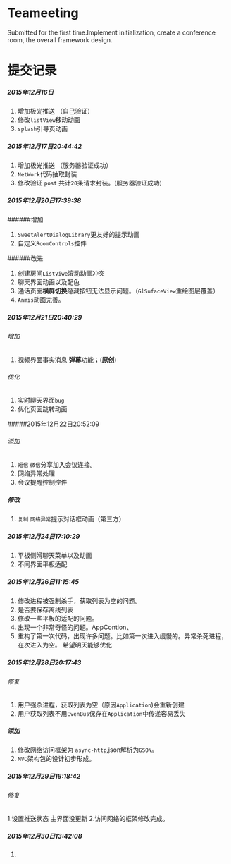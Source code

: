 # Teameeting
Submitted for the first time.Implement initialization, create a conference room, the overall framework design.

# 提交记录
##### 2015年12月16日 
1. 增加极光推送 （自己验证）
2. 修改`listView`移动动画
3. `splash`引导页动画

##### 2015年12月17日20:44:42
1. 增加极光推送 （服务器验证成功）
2. `NetWork`代码抽取封装
3. 修改验证 `post` 共计`20`条请求封装。(服务器验证成功)


##### 2015年12月20日17:39:38

######增加
1. `SweetAlertDialogLibrary`更友好的提示动画
2. 自定义`RoomControls`控件

######改进
1. 创建房间`ListViwe`滚动动画冲突
2. 聊天界面动画以及配色
3. 通话页面**横屏切换**隐藏按钮无法显示问题。（`GlSufaceView`重绘图层覆盖）
4. `Anmis`动画完善。

##### 2015年12月21日20:40:29

###### 增加
1. 视频界面事实消息 **弹幕**功能；(**原创**)
 

###### 优化
1. 实时聊天界面`bug`
2. 优化页面跳转动画


#####2015年12月22日20:52:09
###### 添加
1. `短信` `微信`分享加入会议连接。
2. 网络异常处理
3. 会议提醒控制控件

##### 修改
1. `复制` `网络异常`提示对话框动画（第三方）

##### 2015年12月24日17:10:29
1. 平板侧滑聊天菜单以及动画
2. 不同界面平板适配 

##### 2015年12月26日11:15:45
1. 修改进程被强制杀手，获取列表为空的问题。
2. 是否要保存离线列表
3. 修改一些平板的适配的问题。
4. 出现一个非常奇怪的问题。AppContion、
5. 重构了第一次代码，出现许多问题。比如第一次进入缓慢的。异常杀死进程，在次进入为空。
希望明天能够优化

##### 2015年12月28日20:17:43 
###### 修复
1. 用户强杀进程，获取列表为空（原因`Application`)会重新创建
2. 用户获取列表不用`EvenBus`保存在`Application`中传递容易丢失

##### 添加
1. 修改网络访问框架为 `async-http`,json解析为`GSON`。
2. `MVC`架构包的设计初步形成。

##### 2015年12月29日16:18:42
 
###### 修复
1.设置推送状态 主界面没更新
2.访问网络的框架修改完成。

##### 2015年12月30日13:42:08
1.



